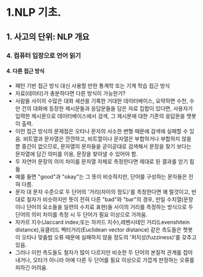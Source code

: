 # 1.NLP 기초.
## 1. 사고의 단위: NLP 개요
### 4. 컴퓨터 입장으로 언어 읽기 
#### 4. 다른 접근 방식
- 패턴 기반 접근 방식 대신 사용할 만한 통계학 또는 기계 학습 접근 방식
- 자료(데이터)가 충분하다면 다른 방식이 가능한가?
- 사람들 사이의 수많은 대화 세션을 기록한 거대한 데이터베이스, 요약하면 수천, 수만 건의 대화에 등장한 제시문들과 응답문들을 담은 자료 집합이 있다면, 사용자가 입력한 제시문으로 데이터베이스에서 검색, 그 제시문에 대한 기존의 응답문을 챗봇이 출력.
- 이런 접근 방식의 문제점은 오타나 문자의 사소한 변형 때문에 검색에 실패할 수 있음. 비트열과 문자열은 깐깐하고, 비트열이나 문자열은 부합하거나 부합하지 않을 뿐 중간이 없으므로, 문자열의 문자들을 곧이곧대로 검색해서 문장을 찾기 보다는 문자열에 담긴 의미를 이용, 문장을 찾아낼 수 있어야 함.
- 두 자연어 문장의 의미 차이를 문자열 자체로 측정한다면 제대로 된 결과를 얻기 힘듦
- 예를 들면 "good"과 "okay"는 그 뜻이 비슷하지만, 단어를 구성하는 문자들은 전혀 다름.
- 문자 대 문자 수준으로 두 단어의 '거리(차이의 정도)'를 측정한다면 꽤 멀것이고, 반대로 철자가 비슷하지만 뜻이 전혀 다른 "bad"와 "bar"의 경우, 만일 수치열(문장이나 단어의 요소들을 일련의 수치료 표현)들 사이의 거리를 측정하는 방식으로 두 단어의 의미 차이를 측정 시 두 단어가 필요 이상으로 가까움.
- 자카르 지수(Jaccard index;또는 자카드 지수),레벤시테인 거리(Levenshitein distance),유클리드 벡터거리(Euclidean vector distance) 같은 측도들은 챗봇이 오타나 맞춤법 오류 때문에 실패하지 않을 정도의 '퍼지성(fuzziness)'를 갖추고 있음.
- 그러나 이런 측도들도 철자가 많이 다르지만 비슷한 두 단어의 본질적 관계를 잡아내거나, 오타가 아니라 아예 다른 두 단어를 필요 이상으로 가깝게 판정하는 오류를 피하긴 어려움.